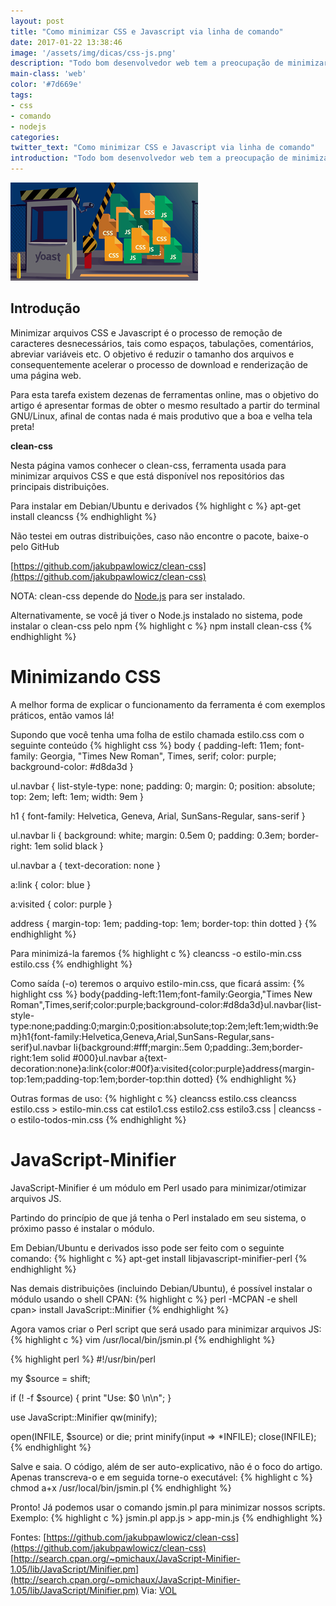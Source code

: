 ```yaml
---
layout: post
title: "Como minimizar CSS e Javascript via linha de comando"
date: 2017-01-22 13:38:46
image: '/assets/img/dicas/css-js.png'
description: "Todo bom desenvolvedor web tem a preocupação de minimizar seus arquivos CSS e Javascript a fim de otimizar a renderização de suas páginas."
main-class: 'web'
color: '#7d669e'
tags:
- css
- comando
- nodejs
categories:
twitter_text: "Como minimizar CSS e Javascript via linha de comando"
introduction: "Todo bom desenvolvedor web tem a preocupação de minimizar seus arquivos CSS e Javascript a fim de otimizar a renderização de suas páginas."
---
```


![CSS JS](/assets/img/dicas/css-js.png)

## Introdução


Minimizar arquivos CSS e Javascript é o processo de remoção de caracteres desnecessários, tais como espaços, tabulações, comentários, abreviar variáveis etc. O objetivo é reduzir o tamanho dos arquivos e consequentemente acelerar o processo de download e renderização de uma página web.

Para esta tarefa existem dezenas de ferramentas online, mas o objetivo do artigo é apresentar formas de obter o mesmo resultado a partir do terminal GNU/Linux, afinal de contas nada é mais produtivo que a boa e velha tela preta!

__clean-css__

Nesta página vamos conhecer o clean-css, ferramenta usada para minimizar arquivos CSS e que está disponível nos repositórios das principais distribuições.

Para instalar em Debian/Ubuntu e derivados
{% highlight c %}
apt-get install cleancss
{% endhighlight %}

Não testei em outras distribuições, caso não encontre o pacote, baixe-o pelo GitHub

[https://github.com/jakubpawlowicz/clean-css](https://github.com/jakubpawlowicz/clean-css)


NOTA: clean-css depende do [Node.js](http://nodejs.org/) para ser instalado.

Alternativamente, se você já tiver o Node.js instalado no sistema, pode instalar o clean-css pelo npm
{% highlight c %}
npm install clean-css
{% endhighlight %}

# Minimizando CSS

A melhor forma de explicar o funcionamento da ferramenta é com exemplos práticos, então vamos lá!

Supondo que você tenha uma folha de estilo chamada estilo.css com o seguinte conteúdo
{% highlight css %}
body {
	padding-left: 11em;
	font-family: Georgia, "Times New Roman", Times, serif;
	color: purple;
	background-color: #d8da3d 
}

ul.navbar {
	list-style-type: none;
	padding: 0;
	margin: 0;
	position: absolute;
	top: 2em;
	left: 1em;
	width: 9em 
}

h1 {
	font-family: Helvetica, Geneva, Arial, SunSans-Regular, sans-serif 
}

ul.navbar li {
	background: white;
	margin: 0.5em 0;
	padding: 0.3em;
	border-right: 1em solid black 
}

ul.navbar a {
	text-decoration: none 
}

a:link {
	color: blue 
}

a:visited {
	color: purple 
}

address {
	margin-top: 1em;
	padding-top: 1em;
	border-top: thin dotted 
}
{% endhighlight %}

Para minimizá-la faremos
{% highlight c %}
cleancss -o estilo-min.css estilo.css
{% endhighlight %}

Como saída (-o) teremos o arquivo estilo-min.css, que ficará assim:
{% highlight css %}
body{padding-left:11em;font-family:Georgia,"Times New Roman",Times,serif;color:purple;background-color:#d8da3d}ul.navbar{list-style-type:none;padding:0;margin:0;position:absolute;top:2em;left:1em;width:9em}h1{font-family:Helvetica,Geneva,Arial,SunSans-Regular,sans-serif}ul.navbar li{background:#fff;margin:.5em 0;padding:.3em;border-right:1em solid #000}ul.navbar a{text-decoration:none}a:link{color:#00f}a:visited{color:purple}address{margin-top:1em;padding-top:1em;border-top:thin dotted}
{% endhighlight %}

Outras formas de uso:
{% highlight c %}
cleancss estilo.css
cleancss estilo.css > estilo-min.css
cat estilo1.css estilo2.css estilo3.css | cleancss -o estilo-todos-min.css
{% endhighlight %}

# JavaScript-Minifier


JavaScript-Minifier é um módulo em Perl usado para minimizar/otimizar arquivos JS.

Partindo do princípio de que já tenha o Perl instalado em seu sistema, o próximo passo é instalar o módulo.

Em Debian/Ubuntu e derivados isso pode ser feito com o seguinte comando:
{% highlight c %}
apt-get install libjavascript-minifier-perl
{% endhighlight %}

Nas demais distribuições (incluindo Debian/Ubuntu), é possível instalar o módulo usando o shell CPAN:
{% highlight c %}
perl -MCPAN -e shell
cpan> install JavaScript::Minifier
{% endhighlight %}

Agora vamos criar o Perl script que será usado para minimizar arquivos JS:
{% highlight c %}
vim /usr/local/bin/jsmin.pl
{% endhighlight %}

{% highlight perl %}
#!/usr/bin/perl

my $source = shift;

if (! -f $source) { 
	print "Use: $0 <input-file>\n\n";
}

use JavaScript::Minifier qw(minify);

open(INFILE, $source) or die;
print minify(input => *INFILE);
close(INFILE);
{% endhighlight %}

Salve e saia. O código, além de ser auto-explicativo, não é o foco do artigo. Apenas transcreva-o e em seguida torne-o executável:
{% highlight c %}
chmod a+x /usr/local/bin/jsmin.pl
{% endhighlight %}

Pronto! Já podemos usar o comando jsmin.pl para minimizar nossos scripts. Exemplo:
{% highlight c %}
jsmin.pl app.js > app-min.js
{% endhighlight %}




Fontes: [https://github.com/jakubpawlowicz/clean-css](https://github.com/jakubpawlowicz/clean-css)
[http://search.cpan.org/~pmichaux/JavaScript-Minifier-1.05/lib/JavaScript/Minifier.pm](http://search.cpan.org/~pmichaux/JavaScript-Minifier-1.05/lib/JavaScript/Minifier.pm)
Via: [VOL](https://www.vivaolinux.com.br/artigo/Como-minimizar-CSS-e-Javascript-via-linha-de-comando)
